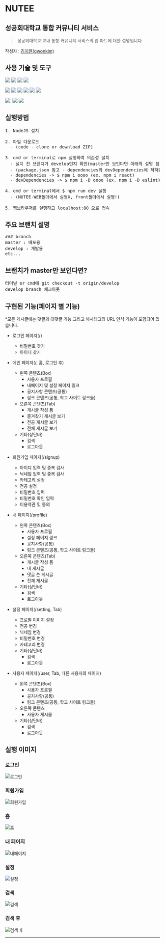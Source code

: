 # NUTEE
## 성공회대학교 통합 커뮤니티 서비스
> 성공회대학교 교내 통항 커뮤니티 서비스의 웹 파트에 대한 설명입니다.   
    
       
작성자 : [김지원(gwonkim)](https://github.com/gwonkim)
   
    
## 사용 기술 및 도구
<img src="https://img.shields.io/badge/JavaScript-F7DF1E?style=flat-square&logo=JavaScript&logoColor=white" />&nbsp;<img src="https://img.shields.io/badge/CSS3-1572B6?style=flat-square&logo=CSS3&logoColor=white" />&nbsp;<img src="https://img.shields.io/badge/HTML5-E34F26?style=flat-square&logo=HTML5&logoColor=white" />&nbsp;<img src="https://img.shields.io/badge/React-61DAFB?style=flat-square&logo=React&logoColor=white" />
   
<img src="https://img.shields.io/badge/Redux-Saga-999999?style=flat-square&logo=Redux-Saga&logoColor=white" />&nbsp;<img src="https://img.shields.io/badge/Redux-764ABC?style=flat-square&logo=Redux&logoColor=white" />&nbsp;<img src="https://img.shields.io/badge/Next.js-000000?style=flat-square&logo=Next.js&logoColor=white" />&nbsp;<img src="https://img.shields.io/badge/ESlint-4B32C3?style=flat-square&logo=ESlint&logoColor=white" />&nbsp;<img src="https://img.shields.io/badge/Webpack-8DD6F9?style=flat-square&logo=Webpack&logoColor=white" />&nbsp;<img src="https://img.shields.io/badge/AntDesign-0170FE?style=flat-square&logo=AntDesign&logoColor=white" />
    
<img src="https://img.shields.io/badge/AmazonAWS-232F3E?style=flat-square&logo=AmazonAWS&logoColor=white" />&nbsp;
<img src="https://img.shields.io/badge/GitHub-181717?style=flat-square&logo=GitHub&logoColor=white" />&nbsp;<img src="https://img.shields.io/badge/Notion-000000?style=flat-square&logo=Notion&logoColor=white" />
   
   
    
## 실행방법   
<pre>
1. NodeJS 설치
   
2. 파일 다운로드
  - (code - clone or download ZIP)
   
3. cmd or terminal로 npm 실행하여 의존성 설치
  - 설치 전 브랜치가 develop인지 확인(master만 보인다면 아래의 설명 참고)
  - (package.json 참고 - dependencies와 devDependencies에 적혀있는 것들 설치)
  - dependencies -> $ npm i oooo (ex. npm i react)
  - devDependencies -> $ npm i -D oooo (ex. npm i -D eslint)
   
4. cmd or terminal에서 $ npm run dev 실행
  - (NUTEE-WEB폴더에서 실행X, front폴더에서 실행!)
   
5. 웹브라우저를 실행하고 localhost:80 으로 접속
</pre> 

## 주요 브랜치 설명
<pre>
### branch
master : 배포용
develop : 개발용
etc... 
</pre>
   
   
   
   
## 브랜치가 master만 보인다면?
<pre>
터미널 or cmd에 git checkout -t origin/develop 
develop branch 체크아웃
</pre>
   
   
## 구현된 기능(페이지 별 기능)
*모든 게시글에는 댓글과 대댓글 기능 그리고 해시태그와 URL 인식 기능이 포함되어 있습니다. 
    
+ 로그인 페이지(/)
    + 비밀번호 찾기
    + 아이디 찾기
    
+ 메인 페이지(/, 홈, 로그인 후)
    + 왼쪽 콘텐츠(Box)
        + 사용자 프로필
        + 내페이지 및 설정 페이지 링크
        + 공지사항 콘텐츠(공통)
        + 링크 콘텐츠(공통, 학교 사이트 링크들)
    + 오른쪽 콘텐츠(Tab)
        + 게시글 작성 폼
        + 즐겨찾기 게시글 보기
        + 전공 게시글 보기
        + 전체 게시글 보기
    + 기타(상단바)
        + 검색
        + 로그아웃  
    
+ 회원가입 페이지(/signup)
    + 아이디 입력 및 중복 검사
    + 닉네임 입력 및 중복 검사
    + 카테고리 설정
    + 전공 설정
    + 비밀번호 입력
    + 비밀번호 확인 입력
    + 이용약관 및 동의
    
+ 내 페이지(/profile)
    + 왼쪽 콘텐츠(Box)
        + 사용자 프로필
        + 설정 페이지 링크
        + 공지사항(공통)
        + 링크 콘텐츠(공통, 학교 사이트 링크들) 
    + 오른쪽 콘텐츠(Tab) 
        + 게시글 작성 폼
        + 내 게시글 
        + 댓글 쓴 게시글
        + 전체 게시글
    + 기타(상단바)
        + 검색
        + 로그아웃  
    
+ 설정 페이지(/setting, Tab)
    + 프로필 이미지 설정
    + 전공 변경
    + 닉네임 변경
    + 비밀번호 변경
    + 카테고리 변경
    + 기타(상단바)
        + 검색
        + 로그아웃  
    
+ 사용자 페이지(/user, Tab, 다른 사용자의 페이지)
    + 왼쪽 콘텐츠(Box)
        + 사용자 프로필
        + 공지사항(공통)
        + 링크 콘텐츠(공통, 학교 사이트 링크들) 
    + 오른쪽 콘텐츠 
        + 사용자 게시물
    + 기타(상단바)
        + 검색
        + 로그아웃  

    
     
     
     
## 실행 이미지
      
### 로그인
![로그인](https://user-images.githubusercontent.com/62700252/149049550-5b494504-ebdb-48ef-bc3c-c93dd9925440.PNG)
   
### 회원가입
![회원가입](https://user-images.githubusercontent.com/62700252/149049660-26ddfc01-6646-4fc1-90d8-d5c77a57078f.PNG)
   
### 홈
![홈](https://user-images.githubusercontent.com/62700252/149049615-26338910-5773-43a4-ac0d-f7a6481253c3.PNG)
   
### 내 페이지
![내페이지](https://user-images.githubusercontent.com/62700252/149049699-a0596d44-ae38-44e0-a7a7-aed7648889ff.PNG)
   
### 설정
![설정](https://user-images.githubusercontent.com/62700252/149049706-5f7e609e-7046-4222-84ad-04df847f8ec6.PNG)
   
### 검색
![검색](https://user-images.githubusercontent.com/62700252/149049730-f436a957-d938-419e-b0f0-31256043b18e.PNG)
   
### 검색 후
![검색 후](https://user-images.githubusercontent.com/62700252/149049736-29e182db-3e4b-4fc5-a9fd-0a844f6cdb47.PNG)
   
     
-------------


